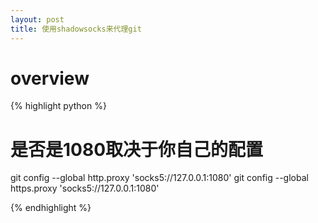 ```yaml
---
layout: post
title: 使用shadowsocks来代理git
---
```


# overview


{% highlight python %}

# 是否是1080取决于你自己的配置
git config --global http.proxy 'socks5://127.0.0.1:1080'
git config --global https.proxy 'socks5://127.0.0.1:1080'

{% endhighlight %}

